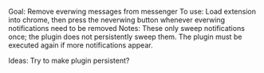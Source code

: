 Goal: Remove everwing messages from messenger
To use: Load extension into chrome, then press the neverwing button whenever everwing
  notifications need to be removed
Notes: These only sweep notifications once; the plugin does not persistently sweep them.
  The plugin must be executed again if more notifications appear.

Ideas: Try to make plugin persistent?
